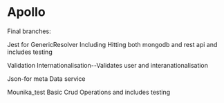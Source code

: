 # Apollo

Final branches:

Jest for GenericResolver Including Hitting both mongodb and rest api and includes testing

Validation Internationalisation--Validates user and interanationalisation

Json-for meta Data service

Mounika_test Basic Crud Operations and includes testing
